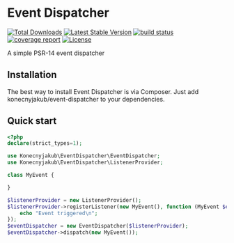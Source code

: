 Event Dispatcher
================

[![Total Downloads](https://poser.pugx.org/konecnyjakub/event-dispatcher/downloads)](https://packagist.org/packages/konecnyjakub/event-dispatcher) [![Latest Stable Version](https://poser.pugx.org/konecnyjakub/event-dispatcher/v/stable)](https://gitlab.com/konecnyjakub/event-dispatcher/-/releases) [![build status](https://gitlab.com/konecnyjakub/event-dispatcher/badges/master/pipeline.svg?ignore_skipped=true)](https://gitlab.com/konecnyjakub/event-dispatcher/-/commits/master) [![coverage report](https://gitlab.com/konecnyjakub/event-dispatcher/badges/master/coverage.svg)](https://gitlab.com/konecnyjakub/event-dispatcher/-/commits/master) [![License](https://poser.pugx.org/konecnyjakub/event-dispatcher/license)](https://gitlab.com/konecnyjakub/event-dispatcher/-/blob/master/LICENSE.md)

A simple PSR-14 event dispatcher

Installation
------------

The best way to install Event Dispatcher is via Composer. Just add konecnyjakub/event-dispatcher to your dependencies.

Quick start
-----------

```php
<?php
declare(strict_types=1);

use Konecnyjakub\EventDispatcher\EventDispatcher;
use Konecnyjakub\EventDispatcher\ListenerProvider;

class MyEvent {

}

$listenerProvider = new ListenerProvider();
$listenerProvider->registerListener(new MyEvent(), function (MyEvent $event) {
    echo "Event triggered\n";
});
$eventDispatcher = new EventDispatcher($listenerProvider);
$eventDispatcher->dispatch(new MyEvent());

```
